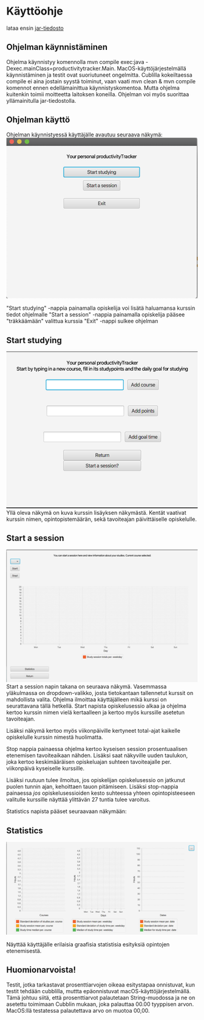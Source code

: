 # Käyttöohje

lataa ensin [jar-tiedosto](https://github.com/TuuPu/ot-harjoitustyo/releases/tag/viikko6)

## Ohjelman käynnistäminen
Ohjelma käynnistyy komennolla mvn compile exec:java -Dexec.mainClass=productivitytracker.Main.
MacOS-käyttöjärjestelmällä käynnistäminen ja testit ovat suoriutuneet ongelmitta. Cublilla kokeiltaessa compile ei aina jostain syystä toiminut, vaan vaati mvn clean & mvn compile komennot ennen edellämainittua käynnistyskomentoa. Mutta ohjelma kuitenkin toimii moitteetta laitoksen koneilla.
Ohjelman voi myös suorittaa yllämainitulla jar-tiedostolla.

## Ohjelman käyttö
Ohjelman käynnistyessä käyttäjälle avautuu seuraava näkymä:
![alt text](https://github.com/TuuPu/ot-harjoitustyo/blob/master/dokumentaatio/kuvat/Screenshot%202021-05-04%20at%2017.18.49.png)

"Start studying" -nappia painamalla opiskelija voi lisätä haluamansa kurssin tiedot ohjelmalle
"Start a session" -nappia painamalla opiskelija pääsee "träkkäämään" valittua kurssia
"Exit" -nappi sulkee ohjelman

## Start studying

![alt text](https://github.com/TuuPu/ot-harjoitustyo/blob/master/dokumentaatio/kuvat/Screenshot%202021-05-04%20at%2017.19.26.png)
Yllä oleva näkymä on kuva kurssin lisäyksen näkymästä. Kentät vaativat kurssin nimen, opintopistemäärän, sekä tavoiteajan päivittäiselle opiskelulle.

## Start a session

![alt text](https://github.com/TuuPu/ot-harjoitustyo/blob/master/dokumentaatio/kuvat/Screenshot%202021-05-04%20at%2017.19.51.png)
Start a session napin takana on seuraava näkymä. Vasemmassa yläkulmassa on dropdown-valikko, josta tietokantaan tallennetut kurssit on mahdollista valita. Ohjelma ilmoittaa käyttäjälleen mikä kurssi on seurattavana tällä hetkellä. Start napista opiskelusessio alkaa ja ohjelma kertoo kurssin nimen vielä kertaalleen ja kertoo myös kurssille asetetun tavoiteajan.

Lisäksi näkymä kertoo myös viikonpäiville kertyneet total-ajat kaikelle opiskelulle kurssin nimestä huolimatta.

Stop nappia painaessa ohjelma kertoo kyseisen session prosentuaalisen etenemisen tavoiteaikaan nähden. Lisäksi saat näkyville uuden taulukon, joka kertoo keskimääräisen opiskeluajan suhteen tavoiteajalle per. viikonpäivä kyseiselle kurssille.

Lisäksi ruutuun tulee ilmoitus, jos opiskelijan opiskelusessio on jatkunut puolen tunnin ajan, kehoittaen tauon pitämiseen. Lisäksi stop-nappia painaessa *jos* opiskelusessioiden kesto suhteessa yhteen opintopisteeseen valitulle kurssille näyttää ylittävän 27 tuntia tulee varoitus.

Statistics napista pääset seuraavaan näkymään:

## Statistics

![alt text](https://github.com/TuuPu/ot-harjoitustyo/blob/master/dokumentaatio/kuvat/Screenshot%202021-05-04%20at%2017.20.17.png)

Näyttää käyttäjälle erilaisia graafisia statistisia esityksiä opintojen etenemisestä.

## Huomionarvoista!

Testit, jotka tarkastavat prosenttiarvojen oikeaa esitystapaa onnistuvat, kun testit tehdään cubblilla, muttta epäonnistuvat macOS-käyttöjärjestelmällä. Tämä johtuu siitä, että prosenttiarvot palautetaan String-muodossa ja ne on asetettu toimimaan Cubblin mukaan, joka palauttaa 00.00 tyyppisen arvon. MacOS:llä testatessa palautettava arvo on muotoa 00,00.
